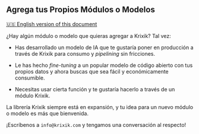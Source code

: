 ## Agrega tus Propios Módulos o Modelos
[🇺🇸 English version of this document](https://krixik-docs.readthedocs.io/latest/modules/adding_your_own_modules_or_models/)

¿Hay algún módulo o modelo que quieras agregar a Krixik? Tal vez:

- Has desarrollado un modelo de IA que te gustaría poner en producción a través de Krixik para consumo y *pipelining* sin fricciones.

- Le has hecho *fine-tuning* a un popular modelo de código abierto con tus propios datos y ahora buscas que sea fácil y económicamente consumible.

- Necesitas usar cierta función y te gustaría hacerlo a través de un módulo Krixik.

La librería Krixik siempre está en expansión, y tu idea para un nuevo módulo o modelo es más que bienvenida.

¡Escríbenos a `info@krixik.com` y tengamos una conversación al respecto!

